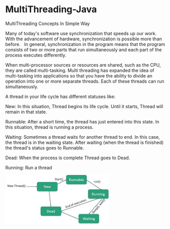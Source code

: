 # MultiThreading-Java
MultiThreading Concepts In Simple Way

Many of today's software use synchronization that speeds up our work.
With the advancement of hardware, synchronization is possible more than before.
 
In general, synchronization in the program means that the program consists of two or more parts that run simultaneously and each part of the process executes differently.

When multi-processor sources or resources are shared, such as the CPU, they are called multi-tasking.
Multi threading has expanded the idea of multi-tasking into applications so that you have the ability to divide an operation into one or more separate threads.
Each of these threads can run simultaneously.


A thread in your life cycle has different statuses like:

New: In this situation, Thread begins its life cycle. Until it starts, Thread will remain in that state.

Runnable: After a short time, the thread has just entered into this state. In this situation, thread is running a process.

Waiting: Sometimes a thread waits for another thread to end. In this case, the thread is in the waiting state. After waiting (when the thread is finished) the thread's status goes to Runnable.

Dead: When the process is complete Thread goes to Dead.

Running: Run a thread


![alt text](https://github.com/BaharAdineh/MultiThreading-Java/blob/master/Thread-LifeCycle.jpg)


